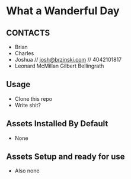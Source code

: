 # What a Wanderful Day

## CONTACTS
- Brian
- Charles
- Joshua // josh@brzinski.com // 4042101817
- Leonard McMillan Gilbert Bellingrath


## Usage

- Clone this repo
- Write shit?

## Assets Installed By Default

- None

## Assets Setup and ready for use

- Also none
